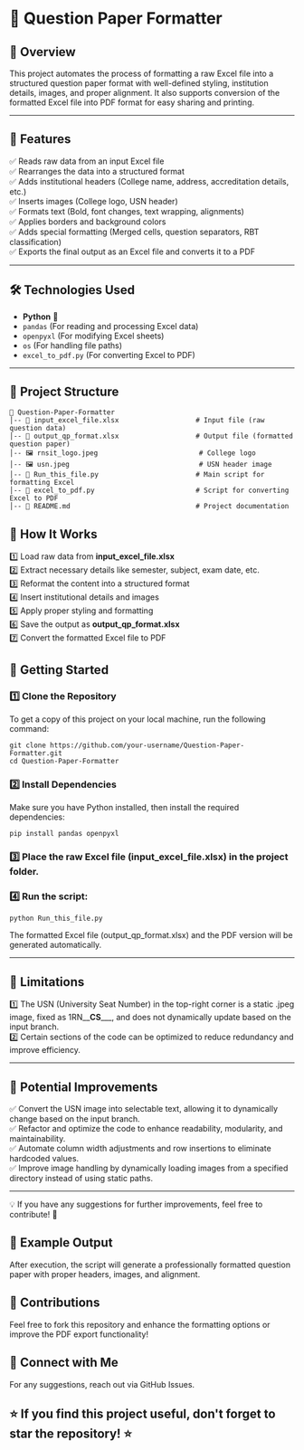 # 🎯 Question Paper Formatter  

## 📌 Overview  
This project automates the process of formatting a raw Excel file into a structured question paper format with well-defined styling, institution details, images, and proper alignment. It also supports conversion of the formatted Excel file into PDF format for easy sharing and printing.  

---

## 🚀 Features  
✅ Reads raw data from an input Excel file  
✅ Rearranges the data into a structured format  
✅ Adds institutional headers (College name, address, accreditation details, etc.)  
✅ Inserts images (College logo, USN header)  
✅ Formats text (Bold, font changes, text wrapping, alignments)  
✅ Applies borders and background colors  
✅ Adds special formatting (Merged cells, question separators, RBT classification)  
✅ Exports the final output as an Excel file and converts it to a PDF  

---

## 🛠️ Technologies Used  
- **Python** 🐍  
- `pandas` (For reading and processing Excel data)  
- `openpyxl` (For modifying Excel sheets)  
- `os` (For handling file paths)  
- `excel_to_pdf.py` (For converting Excel to PDF)  

---

## 📂 Project Structure  
```
📂 Question-Paper-Formatter
│-- 📄 input_excel_file.xlsx                   # Input file (raw question data)
│-- 📄 output_qp_format.xlsx                   # Output file (formatted question paper)
│-- 🖼️ rnsit_logo.jpeg                         # College logo
│-- 🖼️ usn.jpeg                                # USN header image
│-- 📄 Run_this_file.py                        # Main script for formatting Excel
│-- 📄 excel_to_pdf.py                         # Script for converting Excel to PDF
│-- 📄 README.md                               # Project documentation
```

## 📖 How It Works  
1️⃣ Load raw data from **input_excel_file.xlsx**  
2️⃣ Extract necessary details like semester, subject, exam date, etc.  
3️⃣ Reformat the content into a structured format  
4️⃣ Insert institutional details and images  
5️⃣ Apply proper styling and formatting  
6️⃣ Save the output as **output_qp_format.xlsx**  
7️⃣ Convert the formatted Excel file to PDF  

## 🚀 Getting Started
### 1️⃣ Clone the Repository
To get a copy of this project on your local machine, run the following command:

```
git clone https://github.com/your-username/Question-Paper-Formatter.git
cd Question-Paper-Formatter
```

### 2️⃣ Install Dependencies
Make sure you have Python installed, then install the required dependencies:

```
pip install pandas openpyxl
```

### 3️⃣ Place the raw Excel file (input_excel_file.xlsx) in the project folder.

### 4️⃣ Run the script:

```
python Run_this_file.py
```

The formatted Excel file (output_qp_format.xlsx) and the PDF version will be generated automatically.

---

## 🚧 Limitations
1️⃣ The USN (University Seat Number) in the top-right corner is a static .jpeg image, fixed as 1RN__**CS**___, and does not dynamically update based on the input branch.<br>
2️⃣ Certain sections of the code can be optimized to reduce redundancy and improve efficiency.

---

## 🚀 Potential Improvements
✅ Convert the USN image into selectable text, allowing it to dynamically change based on the input branch.<br>
✅ Refactor and optimize the code to enhance readability, modularity, and maintainability.<br>
✅ Automate column width adjustments and row insertions to eliminate hardcoded values.<br>
✅ Improve image handling by dynamically loading images from a specified directory instead of using static paths.

---

💡 If you have any suggestions for further improvements, feel free to contribute! 🤝

## 📌 Example Output

After execution, the script will generate a professionally formatted question paper with proper headers, images, and alignment.

## 📝 Contributions

Feel free to fork this repository and enhance the formatting options or improve the PDF export functionality!

## 🔗 Connect with Me

For any suggestions, reach out via GitHub Issues.

## ⭐ If you find this project useful, don't forget to star the repository! ⭐
